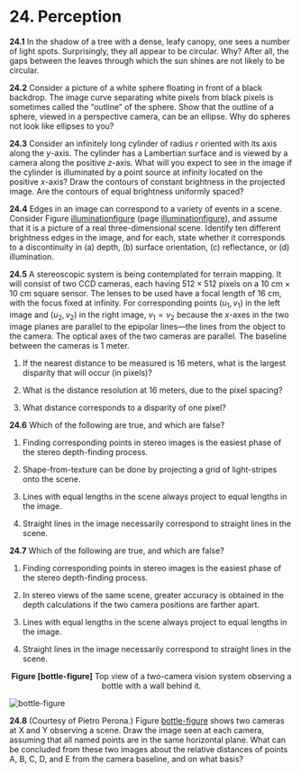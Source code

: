 
# 24. Perception

**24.1** In the shadow of a tree with a dense, leafy canopy, one sees a number of
light spots. Surprisingly, they all appear to be circular. Why? After
all, the gaps between the leaves through which the sun shines are not
likely to be circular.

**24.2** Consider a picture of a white sphere floating in front of a black
backdrop. The image curve separating white pixels from black pixels is
sometimes called the “outline” of the sphere. Show that the outline of a
sphere, viewed in a perspective camera, can be an ellipse. Why do
spheres not look like ellipses to you?

**24.3** Consider an infinitely long cylinder of radius $r$ oriented with its
axis along the $y$-axis. The cylinder has a Lambertian surface and is
viewed by a camera along the positive $z$-axis. What will you expect to
see in the image if the cylinder is illuminated by a point source at
infinity located on the positive $x$-axis? Draw the contours of constant
brightness in the projected image. Are the contours of equal brightness
uniformly spaced?

**24.4** Edges in an image can correspond to a variety of events in a scene.
Consider Figure [illuminationfigure](#/)
(page [illuminationfigure](#/)), and assume that it is a picture of a real
three-dimensional scene. Identify ten different brightness edges in the
image, and for each, state whether it corresponds to a discontinuity in
(a) depth, (b) surface orientation, (c) reflectance, or (d)
illumination.

**24.5** A stereoscopic system is being contemplated for terrain mapping. It will
consist of two CCD cameras, each having ${512}\times {512}$ pixels on a
10 cm $\times$ 10 cm square sensor. The lenses to be used have a focal
length of 16 cm, with the focus fixed at infinity. For corresponding
points ($u_1,v_1$) in the left image and ($u_2,v_2$) in the right image,
$v_1=v_2$ because the $x$-axes in the two image planes are parallel to
the epipolar lines—the lines from the object to the camera. The optical
axes of the two cameras are parallel. The baseline between the cameras
is 1 meter.

1.  If the nearest distance to be measured is 16 meters, what is the
    largest disparity that will occur (in pixels)?

2.  What is the distance resolution at 16 meters, due to the pixel
    spacing?

3.  What distance corresponds to a disparity of one pixel?

**24.6** Which of the following are true, and which are false?

1.  Finding corresponding points in stereo images is the easiest phase
    of the stereo depth-finding process.

2.  Shape-from-texture can be done by projecting a grid of light-stripes
    onto the scene.

3.  Lines with equal lengths in the scene always project to equal
    lengths in the image.

4.  Straight lines in the image necessarily correspond to straight lines
    in the scene.

**24.7** Which of the following are true, and which are false?

1.  Finding corresponding points in stereo images is the easiest phase
    of the stereo depth-finding process.

2.  In stereo views of the same scene, greater accuracy is obtained in
    the depth calculations if the two camera positions are
    farther apart.

3.  Lines with equal lengths in the scene always project to equal
    lengths in the image.

4.  Straight lines in the image necessarily correspond to straight lines
    in the scene.

<center>
<b id="bottle-figure">Figure [bottle-figure]</b> Top view of
a two-camera vision system observing a bottle with a wall behind it.
</center>

![bottle-figure](http://nalinc.github.io/aima-exercises/Jupyter%20notebook/figures/bottle-stereo.svg)

**24.8** (Courtesy of Pietro Perona.) Figure [bottle-figure](#bottle-figure) shows
two cameras at X and Y observing a scene. Draw the image seen at each
camera, assuming that all named points are in the same horizontal plane.
What can be concluded from these two images about the relative distances
of points A, B, C, D, and E from the camera baseline, and on what basis?

